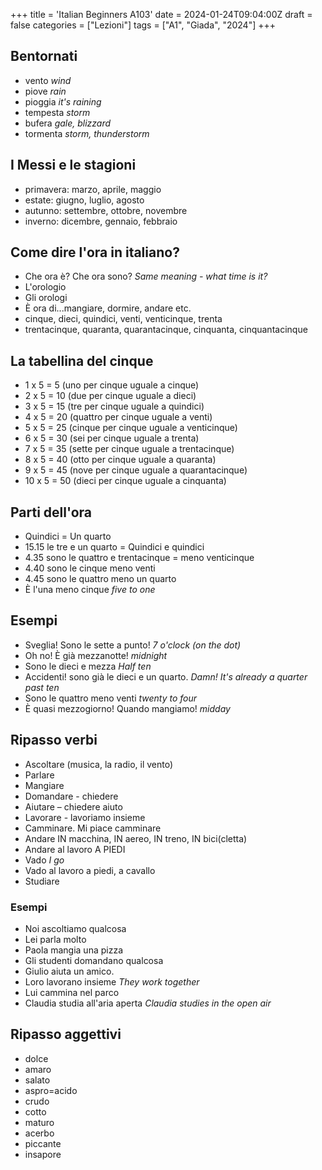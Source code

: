 +++
title = 'Italian Beginners A103'
date = 2024-01-24T09:04:00Z
draft = false
categories = ["Lezioni"]
tags = ["A1", "Giada", "2024"]
+++

## Bentornati

- vento *wind*
- piove *rain*
- pioggia *it's raining*
- tempesta *storm*
- bufera *gale, blizzard*
- tormenta *storm, thunderstorm*

## I Messi e le stagioni

- primavera: marzo, aprile, maggio
- estate: giugno, luglio, agosto
- autunno: settembre, ottobre, novembre
- inverno: dicembre, gennaio, febbraio

## Come dire l'ora in italiano?

- Che ora è? Che ora sono? *Same meaning - what time is it?*
- L'orologio
- Gli orologi
- È ora di...mangiare, dormire, andare etc.
- cinque, dieci, quindici, venti, venticinque, trenta
- trentacinque, quaranta, quarantacinque, cinquanta, cinquantacinque


## La tabellina del cinque

- 1 x 5 = 5 (uno per cinque uguale a cinque)
- 2 x 5 = 10 (due per cinque uguale a dieci)
- 3 x 5 = 15 (tre per cinque uguale a quindici)
- 4 x 5 = 20 (quattro per cinque uguale a venti)
- 5 x 5 = 25 (cinque per cinque uguale a venticinque)
- 6 x 5 = 30 (sei per cinque uguale a trenta)
- 7 x 5 = 35 (sette per cinque uguale a trentacinque)
- 8 x 5 = 40 (otto per cinque uguale a quaranta)
- 9 x 5 = 45 (nove per cinque uguale a quarantacinque)
- 10 x 5 = 50 (dieci per cinque uguale a cinquanta)

## Parti dell'ora

- Quindici = Un quarto
- 15.15 le tre e un quarto = Quindici e quindici
- 4.35 sono le quattro e trentacinque = meno venticinque
- 4.40 sono le cinque meno venti
- 4.45 sono le quattro meno un quarto
- È l'una meno cinque *five to one*

## Esempi

- Sveglia! Sono le sette a punto! *7 o'clock (on the dot)*
- Oh no! È già mezzanotte! *midnight*
- Sono le dieci e mezza *Half ten*
- Accidenti! sono già le dieci e un quarto. *Damn! It's already a quarter past ten*
- Sono le quattro meno venti *twenty to four*
- È quasi mezzogiorno! Quando mangiamo! *midday*

## Ripasso verbi

- Ascoltare (musica, la radio, il vento)
- Parlare
- Mangiare
- Domandare - chiedere
- Aiutare – chiedere aiuto
- Lavorare - lavoriamo insieme
- Camminare. Mi piace camminare
- Andare IN macchina, IN aereo, IN treno, IN bici(cletta)
- Andare al lavoro A PIEDI
- Vado *I go*
- Vado al lavoro a piedi, a cavallo
- Studiare

### Esempi

- Noi ascoltiamo qualcosa
- Lei parla molto
- Paola mangia una pizza
- Gli studenti domandano qualcosa
- Giulio aiuta un amico.
- Loro lavorano insieme *They work together*
- Lui cammina nel parco
- Claudia studia all'aria aperta *Claudia studies in the open air*

## Ripasso aggettivi

- dolce
- amaro
- salato
- aspro=acido
- crudo
- cotto
- maturo
- acerbo
- piccante
- insapore
